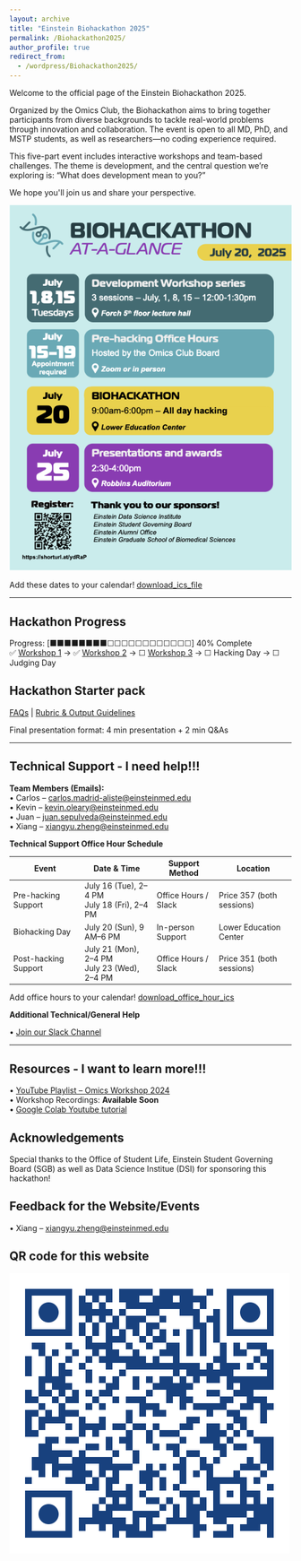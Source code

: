 ```yaml
---
layout: archive
title: "Einstein Biohackathon 2025"
permalink: /Biohackathon2025/
author_profile: true
redirect_from:
  - /wordpress/Biohackathon2025/
---
```



Welcome to the official page of the Einstein Biohackathon 2025.

Organized by the Omics Club, the Biohackathon aims to bring together participants from diverse backgrounds to tackle real-world problems through innovation and collaboration. The event is open to all MD, PhD, and MSTP students, as well as researchers—no coding experience required.

This five-part event includes interactive workshops and team-based challenges. The theme is development, and the central question we’re exploring is: “What does development mean to you?”

We hope you'll join us and share your perspective.


 ![Omics Hackathon Flyer](/images/Biohackathon_Flyer.png)

Add these dates to your calendar! [download_ics_file](/files/Merged_Biohackathon_Calendar.ics)

---
## Hackathon Progress
Progress: [■■■■■■■■☐☐☐☐☐☐☐☐☐☐☐☐] 40% Complete  
✅ [Workshop 1](/images/Biohackathon%20Workshop%201.jpg) → ✅ [Workshop 2](/images/Biohackathon%20Workshop%202.jpeg) → ☐ [Workshop 3](/images/Biohackathon%20Workshop%203.jpeg) → ☐ Hacking Day → ☐ Judging Day



## Hackathon Starter pack
[FAQs](https://docs.google.com/document/d/1XuYHQF3yGem8wmNqxUW1tVc268r4UHlVoXTsaWrW81Y/edit?usp=sharing)
 | [Rubric & Output Guidelines](https://docs.google.com/presentation/d/1lGC8rSSlpo6TGDqnva_743GVDD-Y4xFuUS76T1-EVic/edit?usp=sharing)



Final presentation format: 4 min presentation + 2 min Q&As 

---

## Technical Support - I need help!!!

**Team Members (Emails):**  
• Carlos – [carlos.madrid-aliste@einsteinmed.edu](mailto:carlos.madrid-aliste@einsteinmed.edu)  
• Kevin – [kevin.oleary@einsteinmed.edu](mailto:kevin.oleary@einsteinmed.edu)  
• Juan – [juan.sepulveda@einsteinmed.edu](mailto:juan.sepulveda@einsteinmed.edu)  
• Xiang – [xiangyu.zheng@einsteinmed.edu](mailto:xiangyu.zheng@einsteinmed.edu)


**Technical Support Office Hour Schedule**

| **Event**            | **Date & Time**                                       | **Support Method**     | **Location**                  |
|----------------------|--------------------------------------------------------|-------------------------|-------------------------------|
| Pre-hacking Support  | July 16 (Tue), 2–4 PM  <br> July 18 (Fri), 2–4 PM      | Office Hours / Slack    | Price 357 (both sessions)     |
| Biohacking Day       | July 20 (Sun), 9 AM–6 PM                               | In-person Support       | Lower Education Center        |
| Post-hacking Support | July 21 (Mon), 2–4 PM  <br> July 23 (Wed), 2–4 PM      | Office Hours / Slack    | Price 351 (both sessions)     |

Add office hours to your calendar! [download_office_hour_ics](/files/merged_office_hours.ics)


**Additional Technical/General Help**

• [Join our Slack Channel](https://join.slack.com/t/einsteinmonteomics/shared_invite/zt-38pcngmya-6b7DFhjXnLrkqjkZmM~X0Q)

---

##  Resources - I want to learn more!!!

• [YouTube Playlist – Omics Workshop 2024](https://www.youtube.com/playlist?list=PLYwHdvhxrSjv_UXR5kI6L0zCBoQvrvcmj)  
• Workshop Recordings: **Available Soon**  
• [Google Colab Youtube tutorial](https://youtu.be/RLYoEyIHL6A?si=CycTnF7ng5fUPQxH)



## Acknowledgements

Special thanks to the Office of Student Life, Einstein Student Governing Board (SGB) as well as Data Science Institue (DSI) for sponsoring this hackathon!


## Feedback for the Website/Events 

• Xiang – [xiangyu.zheng@einsteinmed.edu](mailto:xiangyu.zheng@einsteinmed.edu)


## QR code for this website

 ![Website QRcode](/images/Biohackathon_website.png)
